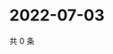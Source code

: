 # 2022-07-03

共 0 条

<!-- BEGIN WEIBO -->
<!-- 最后更新时间 Sun Jul 03 2022 21:15:04 GMT+0800 (China Standard Time) -->

<!-- END WEIBO -->
